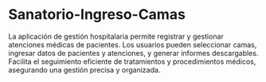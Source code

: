 # Sanatorio-Ingreso-Camas
La aplicación de gestión hospitalaria permite registrar y gestionar atenciones médicas de pacientes. Los usuarios pueden seleccionar camas, ingresar datos de pacientes y atenciones, y generar informes descargables. Facilita el seguimiento eficiente de tratamientos y procedimientos médicos, asegurando una gestión precisa y organizada.
